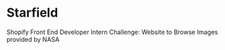 # Starfield
 Shopify Front End Developer Intern Challenge: Website to Browse Images provided by NASA
